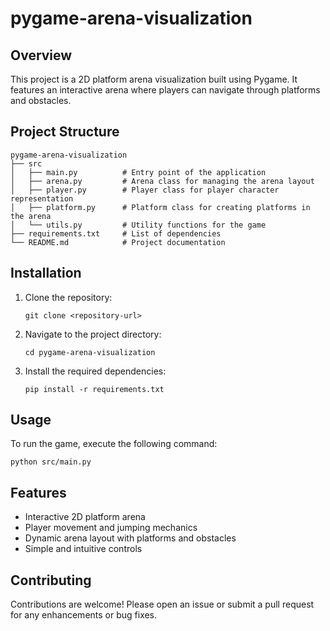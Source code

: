 # pygame-arena-visualization

## Overview
This project is a 2D platform arena visualization built using Pygame. It features an interactive arena where players can navigate through platforms and obstacles.

## Project Structure
```
pygame-arena-visualization
├── src
│   ├── main.py          # Entry point of the application
│   ├── arena.py         # Arena class for managing the arena layout
│   ├── player.py        # Player class for player character representation
│   ├── platform.py      # Platform class for creating platforms in the arena
│   └── utils.py         # Utility functions for the game
├── requirements.txt     # List of dependencies
└── README.md            # Project documentation
```

## Installation
1. Clone the repository:
   ```
   git clone <repository-url>
   ```
2. Navigate to the project directory:
   ```
   cd pygame-arena-visualization
   ```
3. Install the required dependencies:
   ```
   pip install -r requirements.txt
   ```

## Usage
To run the game, execute the following command:
```
python src/main.py
```

## Features
- Interactive 2D platform arena
- Player movement and jumping mechanics
- Dynamic arena layout with platforms and obstacles
- Simple and intuitive controls

## Contributing
Contributions are welcome! Please open an issue or submit a pull request for any enhancements or bug fixes.